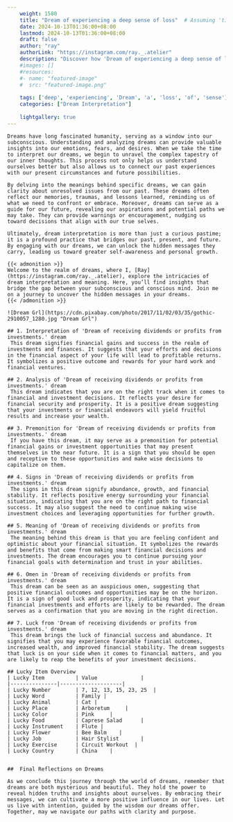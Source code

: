 ```yaml
---
    weight: 1580
    title: "Dream of experiencing a deep sense of loss"  # Assuming 'title' column exists
    date: 2024-10-13T01:36:00+08:00
    lastmod: 2024-10-13T01:36:00+08:00
    draft: false
    author: "ray"
    authorLink: "https://instagram.com/ray._.atelier"
    description: "Discover how 'Dream of experiencing a deep sense of loss' can interpret your future and uncover its significant meanings in your life."
    #images: []
    #resources:
    #- name: "featured-image"
    #  src: "featured-image.png"
    
    tags: ['deep', 'experiencing', 'Dream', 'a', 'loss', 'of', 'sense']
    categories: ["Dream Interpretation"]
    
    lightgallery: true
---
```

    
    Dreams have long fascinated humanity, serving as a window into our subconscious. Understanding and analyzing dreams can provide valuable insights into our emotions, fears, and desires. When we take the time to interpret our dreams, we begin to unravel the complex tapestry of our inner thoughts. This process not only helps us understand ourselves better but also allows us to connect our past experiences with our present circumstances and future possibilities.
    
    By delving into the meanings behind specific dreams, we can gain clarity about unresolved issues from our past. These dreams often reflect our memories, traumas, and lessons learned, reminding us of what we need to confront or embrace. Moreover, dreams can serve as a guide for our future, revealing our aspirations and potential paths we may take. They can provide warnings or encouragement, nudging us toward decisions that align with our true selves.
    
    Ultimately, dream interpretation is more than just a curious pastime; it is a profound practice that bridges our past, present, and future. By engaging with our dreams, we can unlock the hidden messages they carry, leading us toward greater self-awareness and personal growth.
    
    {{< admonition >}}
    Welcome to the realm of dreams, where I, [Ray](https://instagram.com/ray._.atelier), explore the intricacies of dream interpretation and meaning. Here, you’ll find insights that bridge the gap between your subconscious and conscious mind. Join me on a journey to uncover the hidden messages in your dreams.
    {{< /admonition >}}
    
    ![Dream Grl](https://cdn.pixabay.com/photo/2017/11/02/03/35/gothic-2910057_1280.jpg "Dream Grl")
    
    ## 1. Interpretation of 'Dream of receiving dividends or profits from investments.' dream
     This dream signifies financial gains and success in the realm of investments and finances. It suggests that your efforts and decisions in the financial aspect of your life will lead to profitable returns. It symbolizes a positive outcome and rewards for your hard work and financial ventures.
    
    ## 2. Analysis of 'Dream of receiving dividends or profits from investments.' dream
     This dream indicates that you are on the right track when it comes to financial and investment decisions. It reflects your desire for financial security and prosperity. It is a positive dream suggesting that your investments or financial endeavors will yield fruitful results and increase your wealth.
    
    ## 3. Premonition for 'Dream of receiving dividends or profits from investments.' dream
     If you have this dream, it may serve as a premonition for potential financial gains or investment opportunities that may present themselves in the near future. It is a sign that you should be open and receptive to these opportunities and make wise decisions to capitalize on them.
    
    ## 4. Signs in 'Dream of receiving dividends or profits from investments.' dream
     The signs in this dream signify abundance, growth, and financial stability. It reflects positive energy surrounding your financial situation, indicating that you are on the right path to financial success. It may also suggest the need to continue making wise investment choices and leveraging opportunities for further growth.
    
    ## 5. Meaning of 'Dream of receiving dividends or profits from investments.' dream
     The meaning behind this dream is that you are feeling confident and optimistic about your financial situation. It symbolizes the rewards and benefits that come from making smart financial decisions and investments. The dream encourages you to continue pursuing your financial goals with determination and trust in your abilities.
    
    ## 6. Omen in 'Dream of receiving dividends or profits from investments.' dream
     This dream can be seen as an auspicious omen, suggesting that positive financial outcomes and opportunities may be on the horizon. It is a sign of good luck and prosperity, indicating that your financial investments and efforts are likely to be rewarded. The dream serves as a confirmation that you are moving in the right direction.
    
    ## 7. Luck from 'Dream of receiving dividends or profits from investments.' dream
     This dream brings the luck of financial success and abundance. It signifies that you may experience favorable financial outcomes, increased wealth, and improved financial stability. The dream suggests that luck is on your side when it comes to financial matters, and you are likely to reap the benefits of your investment decisions.
    
    ## Lucky Item Overview
    | Lucky Item          | Value              |
    |---------------|--------------------|
    | Lucky Number        | 7, 12, 13, 15, 23, 25  |
    | Lucky Word          | Family |
    | Lucky Animal        | Cat |
    | Lucky Place         | Arboretum     |
    | Lucky Color         | Pink     |
    | Lucky Food          | Caprese Salad      |
    | Lucky Instrument    | Flute |
    | Lucky Flower        | Bee Balm    |
    | Lucky Job           | Hair Stylist       |
    | Lucky Exercise      | Circuit Workout  |
    | Lucky Country       | China    |
    
    
    ##  Final Reflections on Dreams
    
    As we conclude this journey through the world of dreams, remember that dreams are both mysterious and beautiful. They hold the power to reveal hidden truths and insights about ourselves. By embracing their messages, we can cultivate a more positive influence in our lives. Let us live with intention, guided by the wisdom our dreams offer. Together, may we navigate our paths with clarity and purpose.
    